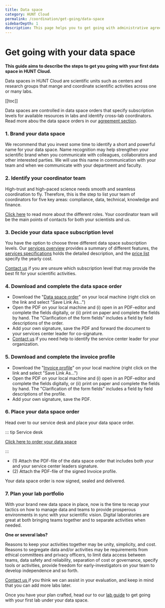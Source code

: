 ```yaml
---
title: Data space
category: HUNT Cloud
permalink: /coordination/get-going/data-space
sidebarDepth: 1
description: This page helps you to get going with administrative agreements in HUNT Cloud.
---
```


# Get going with your data space

**This guide aims to describe the steps to get you going with your first data space in HUNT Cloud.**

Data spaces in HUNT Cloud are scientific units such as centers and research groups that mange and coordinate scientific activities across one or many labs. 

[[toc]]

Data spaces are controlled in data space orders that specify subscription levels for available resources in labs and identify cross-lab coordinators. Read more abou the data space orders in our [agreement section](/administer-science/agreements/overview/#data-space-order).

### 1. Brand your data space

We recommend that you invest some time to identify a short and powerful name for your data space. Name recognition may help strengthen your scientific brand when you communicate with colleagues, collaborators and other interested parties. We will use this name in communication with your team and when we communicate with your department and faculty. 

### 2. Identify your coordinator team

High-trust and high-paced science needs smooth and seamless coordination to fly. Therefore, this is the step to list your team of coordinators for five key areas: compliance, data, technical, knowledge and finance. 

[Click here](/administer-science/roles/) to read more about the different roles. Your coordinator team will be the main points of contacts for both your scientists and us. 

### 3. Decide your data space subscription level

You have the option to choose three different data space subscription levels. Our [services overview](/administer-science/services/overview/#data-space) provides a summary of different features, the [services specifications](/administer-science/services/specifications/) holds the detailed description, and the [price list](/administer-science/prices/pricelist/) specify the yearly cost. 

[Contact us](/contact) if you are unsure which subscription level that may provide the best fit for your scientific activities.

### 4. Download and complete the data space order

- Download the "[Data space order](/administer-science/agreements/downloads/#data-space-order)" on your local machine (right click on the link and select "Save Link As...")
- Open the PDF on your local machine and (i) open in an PDF-editor and complete the fields digitally, or (ii) print on paper and complete the fields by hand. The "Clarification of the form fields" includes a field by field descriptions of the order.
- Add your own signature, save the PDF and forward the document to your services center leader for co-signature. 
- [Contact us](/contact) if you need help to identify the service center leader for your organization.

### 5. Download and complete the invoice profile

- Download the "[Invoice profile](/administer-science/agreements/downloads/#invoice-profile)" on your local machine (right click on the link and select "Save Link As...")
- Open the PDF on your local machine and (i) open in an PDF-editor and complete the fields digitally, or (ii) print on paper and complete the fields by hand. The "Clarification of the form fields" includes a field by field descriptions of the profile.
- Add your own signature, save the PDF. 

### 6. Place your data space order

Head over to our service desk and place your data space order.

::: tip Service desk

[Click here to order your data space](/govern-science/service-desk/service-center-orders.html#new-data-space)

:::

- (1) Attach the PDF-file of the data space order that includes both your and your service center leaders signature.
- (2) Attach the PDF-file of the signed Invoice profile.

Your data space order is now signed, sealed and delivered. 

### 7. Plan your lab portfolio

With your brand new data space in place, now is the time to recap your tactics on how to manage data and teams to provide prosperous environments in sync with your scientific vision. Digital laboratories are great at both bringing teams together and to separate activities when needed. 

**One or several labs?**

Reasons to keep your activities together may be unity, simplicity, and cost. Reasons to segregate data and/or activities may be requirements from ethical committees and privacy officers, to limit data access between teams, data safety and reliability, separation of cost or governance, specify tools or activities, provide freedom for early-investigators on your team to develop independence and so forth.

[Contact us ](/contact) if you think we can assist in your evaluation, and keep in mind that you can add more labs later. 


Once you have your plan crafted, head our to our [lab guide](/administer-science/get-going/lab/) to get going with your first lab under your data space.
